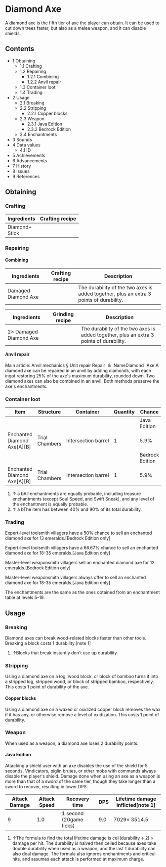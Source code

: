 # Diamond Axe
A diamond axe is the fifth tier of axe the player can obtain. It can be used to cut down trees faster, but also as a melee weapon, and it can disable shields.

## Contents
- 1 Obtaining
	- 1.1 Crafting
	- 1.2 Repairing
		- 1.2.1 Combining
		- 1.2.2 Anvil repair
	- 1.3 Container loot
	- 1.4 Trading
- 2 Usage
	- 2.1 Breaking
	- 2.2 Stripping
		- 2.2.1 Copper blocks
	- 2.3 Weapon
		- 2.3.1 Java Edition
		- 2.3.2 Bedrock Edition
	- 2.4 Enchantments
- 3 Sounds
- 4 Data values
	- 4.1 ID
- 5 Achievements
- 6 Advancements
- 7 History
- 8 Issues
- 9 References

## Obtaining
### Crafting
| Ingredients        | Crafting recipe |
|--------------------|-----------------|
| Diamond+<br/>Stick |                 |

### Repairing
#### Combining
| Ingredients         | Crafting recipe | Description                                                                             |
|---------------------|-----------------|-----------------------------------------------------------------------------------------|
| Damaged Diamond Axe |                 | The durability of the two axes is added together, plus an extra 3 points of durability. |

| Ingredients            | Grinding recipe | Description                                                                             |
|------------------------|-----------------|-----------------------------------------------------------------------------------------|
| 2× Damaged Diamond Axe |                 | The durability of the two axes is added together, plus an extra 3 points of durability. |

#### Anvil repair
Main article: Anvil mechanics § Unit repair
Repair & NameDiamond Axe
A diamond axe can be repaired in an anvil by adding diamonds, with each ingot restoring 25% of the axe's maximum durability, rounded down. Two diamond axes can also be combined in an anvil. Both methods preserve the axe's enchantments.

### Container loot
| Item                        | Structure      | Container           | Quantity | Chance          |
|-----------------------------|----------------|---------------------|----------|-----------------|
|                             |                |                     |          | Java Edition    |
| Enchanted Diamond Axe[A][B] | Trial Chambers | Intersection barrel | 1        | 5.9%            |
|                             |                |                     |          | Bedrock Edition |
| Enchanted Diamond Axe[A][B] | Trial Chambers | Intersection barrel | 1        | 5.9%            |

1. ↑ a bAll enchantments are equally probable, including treasure enchantments (except Soul Speed, and Swift Sneak), and any level of the enchantment is equally probable.
2. ↑ a bThe item has between 40% and 90% of its total durability.

### Trading
Expert-level toolsmith villagers have a 50% chance to sell an enchanted diamond axe for 13 emeralds.‌[Bedrock Edition  only]

Expert-level toolsmith villagers have a 66.67% chance to sell an enchanted diamond axe for 18-35 emeralds.‌[Java Edition  only]

Master-level weaponsmith villagers sell an enchanted diamond axe for 12 emeralds.‌[Bedrock Edition  only]

Master-level weaponsmith villagers always offer to sell an enchanted diamond axe for 18-35 emeralds.‌[Java Edition  only]

The enchantments are the same as the ones obtained from an enchantment table at levels 5–19.

## Usage
### Breaking
Diamond axes can break wood-related blocks faster than other tools. Breaking a block costs 1 durability.[note 1]

1. ↑Blocks that break instantly don't use up durability.

### Stripping
Using a diamond axe on a log, wood block, or block of bamboo turns it into a stripped log, stripped wood, or block of stripped bamboo, respectively. This costs 1 point of durability of the axe.

#### Copper blocks
Using a diamond axe on a waxed or oxidized copper block removes the wax if it has any, or otherwise remove a level of oxidization. This costs 1 point of durability.

### Weapon
When used as a weapon, a diamond axe loses 2 durability points.

#### Java Edition
Attacking a shield user with an axe disables the use of the shield for 5 seconds. Vindicators, piglin brutes, or other mobs with commands always disable the player's shield. Damage done when using an axe as a weapon is more than that of a sword of the same tier, though they take longer than a sword to recover, resulting in lower DPS.

| Attack Damage | Attack Speed | Recovery time           | DPS | Lifetime damage inflicted[note 1] |
|---------------|--------------|-------------------------|-----|-----------------------------------|
| 9             | 1.0          | 1 second (20game ticks) | 9.0 | 7029× 3514.5                      |

1. ↑The formula to find the total lifetime damage is ceil(durability ÷ 2) × damage per hit. The durability is halved then ceiled because axes take double durability when used as a weapon, and the last 1 durability can also deal damage. The formula also ignores enchantments and critical hits, and assumes each attack is performed at maximum charge.

